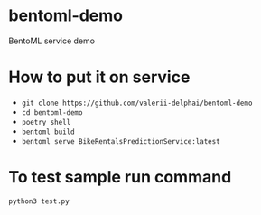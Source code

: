 # bentoml-demo
BentoML service demo
# How to put it on service
* `git clone https://github.com/valerii-delphai/bentoml-demo`
* `cd bentoml-demo`
* `poetry shell`
* `bentoml build`
* `bentoml serve BikeRentalsPredictionService:latest`
# To test sample run command
`python3 test.py`

